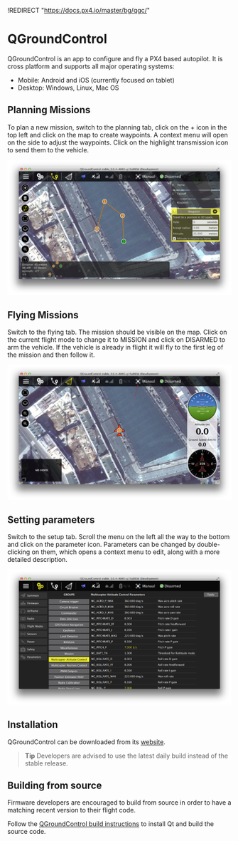 !REDIRECT "https://docs.px4.io/master/bg/qgc/"

# QGroundControl

QGroundControl is an app to configure and fly a PX4 based autopilot. It is cross platform and supports all major operating systems:

- Mobile: Android and iOS (currently focused on tablet)
- Desktop: Windows, Linux, Mac OS

## Planning Missions

To plan a new mission, switch to the planning tab, click on the + icon in the top left and click on the map to create waypoints. A context menu will open on the side to adjust the waypoints. Click on the highlight transmission icon to send them to the vehicle.

![](../../assets/gcs/planning-mission.png)

## Flying Missions

Switch to the flying tab. The mission should be visible on the map. Click on the current flight mode to change it to MISSION and click on DISARMED to arm the vehicle. If the vehicle is already in flight it will fly to the first leg of the mission and then follow it.

![](../../assets/gcs/flying-mission.png)

## Setting parameters

Switch to the setup tab. Scroll the menu on the left all the way to the bottom and click on the parameter icon. Parameters can be changed by double-clicking on them, which opens a context menu to edit, along with a more detailed description.

![](../../assets/gcs/setting-parameter.png)

## Installation

QGroundControl can be downloaded from its [website](http://qgroundcontrol.com/downloads).

> **Tip** Developers are advised to use the latest daily build instead of the stable release.

## Building from source

Firmware developers are encouraged to build from source in order to have a matching recent version to their flight code.

Follow the [QGroundControl build instructions](https://dev.qgroundcontrol.com/en/getting_started/) to install Qt and build the source code.